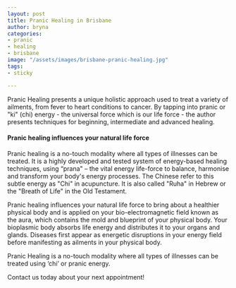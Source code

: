 ```yaml
---
layout: post
title: Pranic Healing in Brisbane
author: bryna
categories:
- pranic
- healing
- brisbane
image: "/assets/images/brisbane-pranic-healing.jpg"
tags:
- sticky

---
```

Pranic Healing presents a unique holistic approach used to treat a variety of ailments, from fever to heart conditions to cancer. By tapping into pranic or "ki" (chi) energy - the universal force which is our life force - the author presents techniques for beginning, intermediate and advanced healing.

#### Pranic healing influences your natural life force

Pranic healing is a no-touch modality where all types of illnesses can be treated. It is a highly developed and tested system of energy-based healing techniques, using “prana" – the vital energy life-force to balance, harmonise and transform your body's energy processes. The Chinese refer to this subtle energy as "Chi" in acupuncture. It is also called "Ruha" in Hebrew or the "Breath of Life" in the Old Testament.

Pranic healing influences your natural life force to bring about a healthier physical body and is applied on your bio-electromagnetic field known as the aura, which contains the mold and blueprint of your physical body. Your bioplasmic body absorbs life energy and distributes it to your organs and glands. Diseases first appear as energetic disruptions in your energy field before manifesting as ailments in your physical body.

Pranic Healing is a no-touch modality where all types of illnesses can be treated using ‘chi’ or pranic energy.

Contact us today about your next appointment!